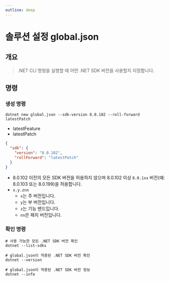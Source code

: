 ```yaml
---
outline: deep
---
```


# 솔루션 설정 global.json

## 개요
>  .NET CLI 명령을 실행할 때 어떤 .NET SDK 버전을 사용할지 지정합니다.

## 명령
### 생성 명령
```shell
dotnet new global.json --sdk-version 8.0.102 --roll-forward latestPatch
```
- latestFeature
- latestPatch

```json
{
  "sdk": {
    "version": "8.0.102",
    "rollForward": "latestPatch"
  }
}
```
- 8.0.102 이전의 모든 SDK 버전을 허용하지 않으며 8.0.102 이상 `8.0.1xx` 버전(예: 8.0.103 또는 8.0.199)을 허용합니다.
- `x.y.znn`
  - `x`는 주 버전입니다.
  - `y`는 부 버전입니다.
  - `z`는 기능 밴드입니다.
  - `nn`은 패치 버전입니다.

### 확인 명령
```shell
# 사용 가능한 모든 .NET SDK 버전 확인
dotnet --list-sdks

# global.json이 적용된 .NET SDK 버전 확인
dotnet --version

# global.json이 적용된 .NET SDK 버전 정보
dotnet --info
```
